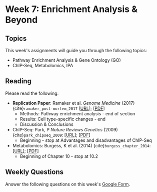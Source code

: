 # Week 7: Enrichment Analysis & Beyond

## Topics

This week's assignments will guide you through the following topics:
* Pathway Enrichment Analysis & Gene Ontology (GO)
* ChIP-Seq, Metabolomics, IPA

## Reading

Please read the following:
* **Replication Paper**: Ramaker et al. *Genome Medicine* (2017) {cite}`ramaker_post-mortem_2017` [[URL](https://genomemedicine.biomedcentral.com/articles/10.1186/s13073-017-0458-5)]; [[PDF](https://github.com/ShanEllis/capstone-genetics-domain/raw/master/papers/main-paper.pdf)]
    * Methods: Pathway enrichment analysis - end of section
    * Results: Cell type-specific changes - end
    * Discussion & Conclusions
* ChIP-Seq: Park, P *Nature Reviews Genetics* (2009) {cite}`park_chipseq_2009`: [[URL](https://www.nature.com/articles/nrg2641)]; [[PDF](https://github.com/ShanEllis/capstone-genetics-domain/raw/master/papers/week7/chip-seq.pdf)]
    * Beginning - stop at  Advantages and disadvantages of ChIP-Seq 
* Metabolomics: Burgess, K et al. (2014) {cite}`burgess_chapter_2014`: [[URL](https://www.sciencedirect.com/science/article/pii/B9780123868824000104#s0005)]; [[PDF](https://github.com/ShanEllis/capstone-genetics-domain/raw/master/papers/week7/metabolomics.pdf)]
    * Beginning of Chapter 10 - stop at 10.2

## Weekly Questions

Answer the following questions on this week's [Google Form](https://docs.google.com/forms/d/e/1FAIpQLSdZHl1Hg5puD3q6QLEJmqvOVpPzfUPGPgR_0f4IgnXLrvHVLQ/viewform?usp=sf_link).
 
